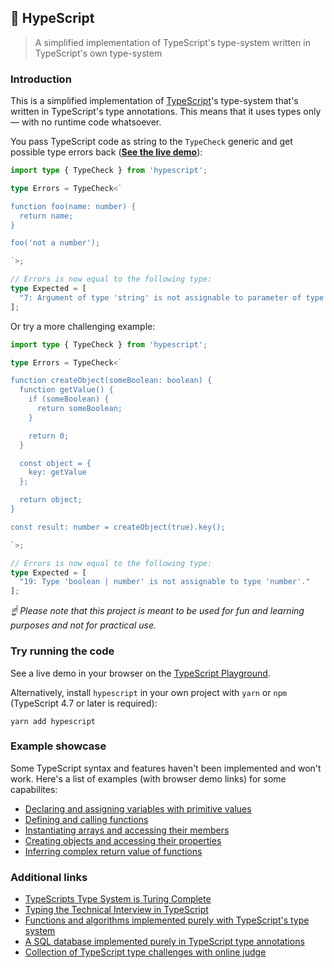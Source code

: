 ## 🐬 HypeScript

> A simplified implementation of TypeScript's type-system written in TypeScript's own type-system

### Introduction

This is a simplified implementation of [TypeScript](https://github.com/microsoft/TypeScript)'s type-system that's written in TypeScript's type annotations. This means that it uses types only — with no runtime code whatsoever.

You pass TypeScript code as string to the `TypeCheck` generic and get possible type errors back (**[See the live demo]()**):

```typescript
import type { TypeCheck } from 'hypescript';

type Errors = TypeCheck<`

function foo(name: number) {
  return name;
}

foo('not a number');

`>;

// Errors is now equal to the following type:
type Expected = [
  "7: Argument of type 'string' is not assignable to parameter of type 'number'."
];
```

Or try a more challenging example:

```typescript
import type { TypeCheck } from 'hypescript';

type Errors = TypeCheck<`

function createObject(someBoolean: boolean) {
  function getValue() {
    if (someBoolean) {
      return someBoolean;
    }

    return 0;
  }

  const object = {
    key: getValue
  };

  return object;
}

const result: number = createObject(true).key();

`>;

// Errors is now equal to the following type:
type Expected = [
  "19: Type 'boolean | number' is not assignable to type 'number'."
];
```

*☝ Please note that this project is meant to be used for fun and learning purposes and not for practical use.*

### Try running the code

See a live demo in your browser on the [TypeScript Playground]().

Alternatively, install `hypescript` in your own project with `yarn` or `npm` (TypeScript 4.7 or later is required):

```
yarn add hypescript
```

### Example showcase

Some TypeScript syntax and features haven't been implemented and won't work. Here's a list of examples (with browser demo links) for some capabilites:

- [Declaring and assigning variables with primitive values]()
- [Defining and calling functions]()
- [Instantiating arrays and accessing their members]()
- [Creating objects and accessing their properties]()
- [Inferring complex return value of functions]()

### Additional links

- [TypeScripts Type System is Turing Complete](https://github.com/microsoft/TypeScript/issues/14833)
- [Typing the Technical Interview in TypeScript](https://gal.hagever.com/posts/typing-the-technical-interview-in-typescript/)
- [Functions and algorithms implemented purely with TypeScript's type system](https://github.com/ronami/meta-typing)
- [A SQL database implemented purely in TypeScript type annotations](https://github.com/codemix/ts-sql)
- [Collection of TypeScript type challenges with online judge](https://github.com/type-challenges/type-challenges)
